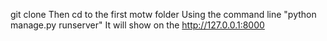 git clone 
Then cd to the first motw folder
Using the command line "python manage.py runserver"
It will show on the http://127.0.0.1:8000